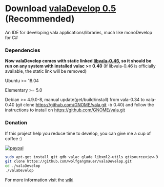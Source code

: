 # Download [valaDevelop 0.5](https://raw.githubusercontent.com/wolfgangmauer/valaDevelop/master/valaDevelop) (Recommended)
An IDE for developing vala applications/libraries, much like monoDevelop for C#

### Dependencies
<b>Now valaDevelop comes with static linked [libvala-0.46](https://gitlab.gnome.org/GNOME/vala/tree/wip/fast-vapi), so it should be run on any system with installed valac >= 0.40</b>
(If libvala-0.46 is officially available, the static link will be removed)

Ubuntu >= 18.04

Elementary >= 5.0

Debian >= 4.9.0-8, manual update(get/build/install) from vala-0.34 to vala-0.40 (git clone https://github.com/GNOME/vala.git -b 0.40) and follow the instructions to install on https://github.com/GNOME/vala.git

### Donation
If this project help you reduce time to develop, you can give me a cup of coffee :)

[![paypal](https://www.paypalobjects.com/en_US/i/btn/btn_donateCC_LG.gif)](https://www.paypal.com/cgi-bin/webscr?cmd=_donations&business=wolfgang.mauer@kabelmail.de&lc=DE&item_name=Donation+to+Wolfgang+Mauer&no_note=0&cn=&currency_code=EUR&bn=PP-DonationsBF:btn_donateCC_LG.gif:NonHosted)

```sh
sudo apt-get install git gdb valac glade libxml2-utils gtksourceview-3.0-1 libwebkit2gtk-4.0-37 libjson-glib-1.0
git clone https://github.com/wolfgangmauer/valaDevelop.git
cd ./valaDevelop
./valaDevelop
```

For more information visit the [wiki](https://github.com/wolfgangmauer/valaDevelop/wiki)

